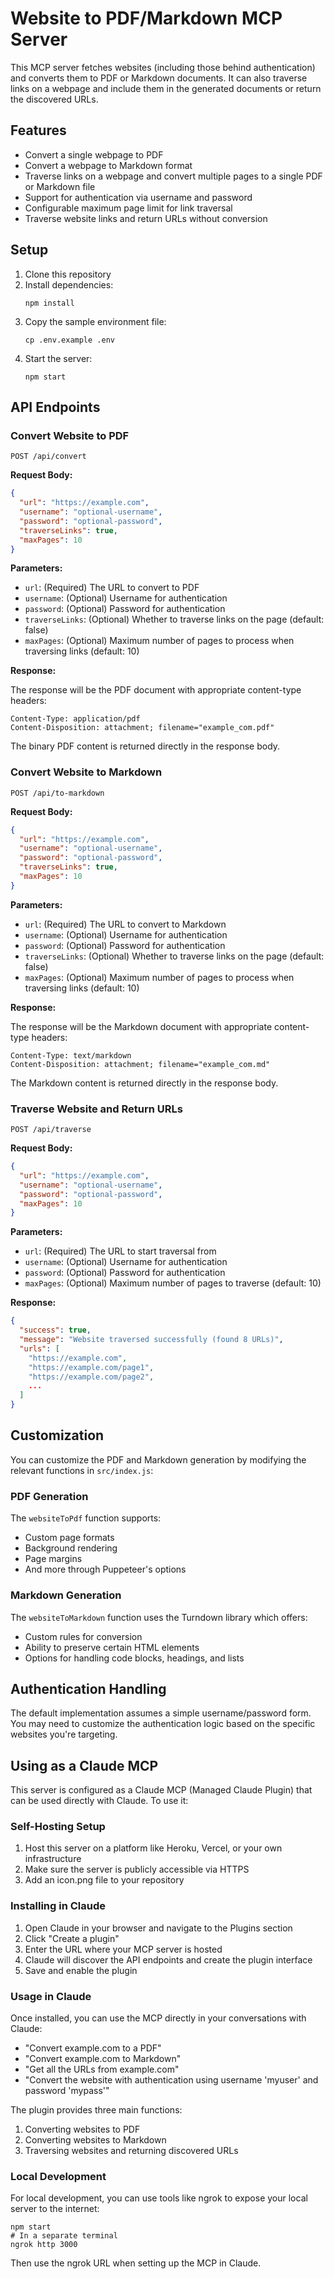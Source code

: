 # Website to PDF/Markdown MCP Server

This MCP server fetches websites (including those behind authentication) and converts them to PDF or Markdown documents. It can also traverse links on a webpage and include them in the generated documents or return the discovered URLs.

## Features

- Convert a single webpage to PDF
- Convert a webpage to Markdown format
- Traverse links on a webpage and convert multiple pages to a single PDF or Markdown file
- Support for authentication via username and password
- Configurable maximum page limit for link traversal
- Traverse website links and return URLs without conversion

## Setup

1. Clone this repository
2. Install dependencies:
   ```
   npm install
   ```
3. Copy the sample environment file:
   ```
   cp .env.example .env
   ```
4. Start the server:
   ```
   npm start
   ```

## API Endpoints

### Convert Website to PDF

```
POST /api/convert
```

**Request Body:**

```json
{
  "url": "https://example.com",
  "username": "optional-username",
  "password": "optional-password",
  "traverseLinks": true,
  "maxPages": 10
}
```

**Parameters:**

- `url`: (Required) The URL to convert to PDF
- `username`: (Optional) Username for authentication
- `password`: (Optional) Password for authentication
- `traverseLinks`: (Optional) Whether to traverse links on the page (default: false)
- `maxPages`: (Optional) Maximum number of pages to process when traversing links (default: 10)

**Response:**

The response will be the PDF document with appropriate content-type headers:
```
Content-Type: application/pdf
Content-Disposition: attachment; filename="example_com.pdf"
```

The binary PDF content is returned directly in the response body.

### Convert Website to Markdown

```
POST /api/to-markdown
```

**Request Body:**

```json
{
  "url": "https://example.com",
  "username": "optional-username",
  "password": "optional-password",
  "traverseLinks": true,
  "maxPages": 10
}
```

**Parameters:**

- `url`: (Required) The URL to convert to Markdown
- `username`: (Optional) Username for authentication
- `password`: (Optional) Password for authentication
- `traverseLinks`: (Optional) Whether to traverse links on the page (default: false)
- `maxPages`: (Optional) Maximum number of pages to process when traversing links (default: 10)

**Response:**

The response will be the Markdown document with appropriate content-type headers:
```
Content-Type: text/markdown
Content-Disposition: attachment; filename="example_com.md"
```

The Markdown content is returned directly in the response body.

### Traverse Website and Return URLs

```
POST /api/traverse
```

**Request Body:**

```json
{
  "url": "https://example.com",
  "username": "optional-username",
  "password": "optional-password",
  "maxPages": 10
}
```

**Parameters:**

- `url`: (Required) The URL to start traversal from
- `username`: (Optional) Username for authentication
- `password`: (Optional) Password for authentication
- `maxPages`: (Optional) Maximum number of pages to traverse (default: 10)

**Response:**

```json
{
  "success": true,
  "message": "Website traversed successfully (found 8 URLs)",
  "urls": [
    "https://example.com",
    "https://example.com/page1",
    "https://example.com/page2",
    ...
  ]
}
```

## Customization

You can customize the PDF and Markdown generation by modifying the relevant functions in `src/index.js`:

### PDF Generation

The `websiteToPdf` function supports:
- Custom page formats
- Background rendering
- Page margins
- And more through Puppeteer's options

### Markdown Generation

The `websiteToMarkdown` function uses the Turndown library which offers:
- Custom rules for conversion
- Ability to preserve certain HTML elements
- Options for handling code blocks, headings, and lists

## Authentication Handling

The default implementation assumes a simple username/password form. You may need to customize the authentication logic based on the specific websites you're targeting.

## Using as a Claude MCP

This server is configured as a Claude MCP (Managed Claude Plugin) that can be used directly with Claude. To use it:

### Self-Hosting Setup

1. Host this server on a platform like Heroku, Vercel, or your own infrastructure
2. Make sure the server is publicly accessible via HTTPS
3. Add an icon.png file to your repository

### Installing in Claude

1. Open Claude in your browser and navigate to the Plugins section
2. Click "Create a plugin"
3. Enter the URL where your MCP server is hosted
4. Claude will discover the API endpoints and create the plugin interface
5. Save and enable the plugin

### Usage in Claude

Once installed, you can use the MCP directly in your conversations with Claude:

- "Convert example.com to a PDF"
- "Convert example.com to Markdown"
- "Get all the URLs from example.com"
- "Convert the website with authentication using username 'myuser' and password 'mypass'"

The plugin provides three main functions:
1. Converting websites to PDF
2. Converting websites to Markdown
3. Traversing websites and returning discovered URLs

### Local Development

For local development, you can use tools like ngrok to expose your local server to the internet:

```
npm start
# In a separate terminal
ngrok http 3000
```

Then use the ngrok URL when setting up the MCP in Claude.
